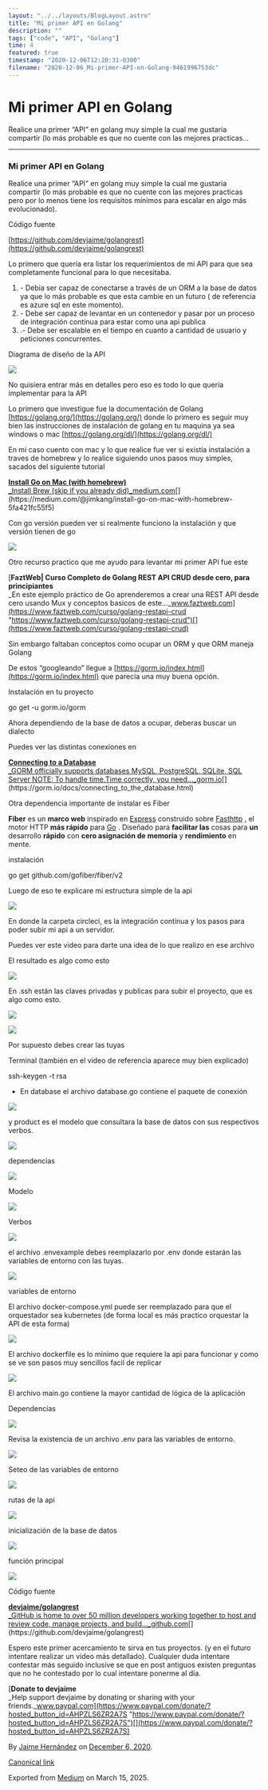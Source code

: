 ```yaml
---
layout: "../../layouts/BlogLayout.astro"
title: "Mi primer API en Golang"
description: ""
tags: ["code", "API", "Golang"]
time: 4
featured: true
timestamp: "2020-12-06T12:20:31-0300"
filename: "2020-12-06_Mi-primer-API-en-Golang-9461996753dc"
---
```


Mi primer API en Golang
=======================

Realice una primer “API” en golang muy simple la cual me gustaría compartir (lo más probable es que no cuente con las mejores practicas…

* * *

### Mi primer API en Golang

Realice una primer “API” en golang muy simple la cual me gustaría compartir (lo más probable es que no cuente con las mejores practicas pero por lo menos tiene los requisitos mínimos para escalar en algo más evolucionado).

Código fuente

[https://github.com/devjaime/golangrest](https://github.com/devjaime/golangrest)

Lo primero que quería era listar los requerimientos de mi API para que sea completamente funcional para lo que necesitaba.

1.  \- Debía ser capaz de conectarse a través de un ORM a la base de datos ya que lo más probable es que esta cambie en un futuro ( de referencia es azure sql en este momento).
2.  \- Debe ser capaz de levantar en un contenedor y pasar por un proceso de integración continua para estar como una api publica
3.  .- Debe ser escalable en el tiempo en cuanto a cantidad de usuario y peticiones concurrentes.

Diagrama de diseño de la API

![](https://cdn-images-1.medium.com/max/800/1*V1mFb0wgIRT2RYPjATAk4Q.png)

No quisiera entrar más en detalles pero eso es todo lo que quería implementar para la API

Lo primero que investigue fue la documentación de Golang [https://golang.org/](https://golang.org/) donde lo primero es seguir muy bien las instrucciones de instalación de golang en tu maquina ya sea windows o mac [https://golang.org/dl/](https://golang.org/dl/)

En mi caso cuento con mac y lo que realice fue ver si existía instalación a traves de homebrew y lo realice siguiendo unos pasos muy simples, sacados del siguiente tutorial

[**Install Go on Mac (with homebrew)**  
_Install Brew (skip if you already did)_medium.com](https://medium.com/@jimkang/install-go-on-mac-with-homebrew-5fa421fc55f5 "https://medium.com/@jimkang/install-go-on-mac-with-homebrew-5fa421fc55f5")[](https://medium.com/@jimkang/install-go-on-mac-with-homebrew-5fa421fc55f5)

Con go versión pueden ver si realmente funciono la instalación y que versión tienen de go

![](https://cdn-images-1.medium.com/max/800/1*-YhAHN1PmULyEre102HmGg.png)

Otro recurso practico que me ayudo para levantar mi primer API fue este

[**FaztWeb| Curso Completo de Golang REST API CRUD desde cero, para principiantes**  
_En este ejemplo práctico de Go aprenderemos a crear una REST API desde cero usando Mux y conceptos basicos de este…_www.faztweb.com](https://www.faztweb.com/curso/golang-restapi-crud "https://www.faztweb.com/curso/golang-restapi-crud")[](https://www.faztweb.com/curso/golang-restapi-crud)

Sin embargo faltaban conceptos como ocupar un ORM y que ORM maneja Golang

De estos “googleando” llegue a [https://gorm.io/index.html](https://gorm.io/index.html) que parecía una muy buena opción.

Instalación en tu proyecto

go get -u gorm.io/gorm

Ahora dependiendo de la base de datos a ocupar, deberas buscar un dialecto

Puedes ver las distintas conexiones en

[**Connecting to a Database**  
_GORM officially supports databases MySQL, PostgreSQL, SQLite, SQL Server NOTE: To handle time.Time correctly, you need…_gorm.io](https://gorm.io/docs/connecting_to_the_database.html "https://gorm.io/docs/connecting_to_the_database.html")[](https://gorm.io/docs/connecting_to_the_database.html)

Otra dependencia importante de instalar es Fiber

**Fiber** es un **marco web** inspirado en [Express](https://github.com/expressjs/express) construido sobre [Fasthttp](https://github.com/valyala/fasthttp) , el motor HTTP **más rápido** para [Go](https://golang.org/doc/) . Diseñado para **facilitar las** cosas para **un** desarrollo **rápido** con **cero asignación de memoria** y **rendimiento** en mente.

instalación

go get github.com/gofiber/fiber/v2

Luego de eso te explicare mi estructura simple de la api

![](https://cdn-images-1.medium.com/max/800/1*77RNJT1iD47BLWOJo0kqrg.png)

En donde la carpeta circleci, es la integración continua y los pasos para poder subir mi api a un servidor.

Puedes ver este video para darte una idea de lo que realizo en ese archivo

El resultado es algo como esto

![](https://cdn-images-1.medium.com/max/800/1*zM95A78YHlxViOvqzgVwEA.png)

En .ssh están las claves privadas y publicas para subir el proyecto, que es algo como esto.

![](https://cdn-images-1.medium.com/max/800/1*CTgAtWP-hnOUcWVfUrzycw.png)

![](https://cdn-images-1.medium.com/max/800/1*DS8vVnf-sF5g0ctDISP2yg.png)

Por supuesto debes crear las tuyas

Terminal (también en el video de referencia aparece muy bien explicado)

ssh-keygen -t rsa

*   En database el archivo database.go contiene el paquete de conexión

![](https://cdn-images-1.medium.com/max/800/1*k8D57u1zeEacXbR5nnL7qQ.png)

y product es el modelo que consultara la base de datos con sus respectivos verbos.

![](https://cdn-images-1.medium.com/max/800/1*dvAX0hrOgSDHdXCX_33Pkg.png)

dependencias

![](https://cdn-images-1.medium.com/max/800/1*XDFp7H0mEsgvwo2WGLf0kQ.png)

Modelo

![](https://cdn-images-1.medium.com/max/800/1*mETS9kOSupjsNKH3oh4_gA.png)

Verbos

![](https://cdn-images-1.medium.com/max/800/1*JP5NiWUOm9Kmf9MbBRaCKA.png)

el archivo .envexample debes reemplazarlo por .env donde estarán las variables de entorno con las tuyas.

![](https://cdn-images-1.medium.com/max/800/1*mQEPeGA0htmG-xgRZey_jg.png)

variables de entorno

El archivo docker-compose.yml puede ser reemplazado para que el orquestador sea kubernetes (de forma local es más practico orquestar la API de esta forma)

![](https://cdn-images-1.medium.com/max/800/1*7mHcaxT7wQ_j0A9OIHkQIw.png)

El archivo dockerfile es lo mínimo que requiere la api para funcionar y como se ve son pasos muy sencillos facil de replicar

![](https://cdn-images-1.medium.com/max/800/1*Wa7C69fzYlknnHxOOsUxJA.png)

El archivo main.go contiene la mayor cantidad de lógica de la aplicación

Dependencias

![](https://cdn-images-1.medium.com/max/800/1*zgmWcPQk7pmVo_81z5WTPw.png)

Revisa la existencia de un archivo .env para las variables de entorno.

![](https://cdn-images-1.medium.com/max/800/1*Pup96T1el8LEywyhDNn-LA.png)

Seteo de las variables de entorno

![](https://cdn-images-1.medium.com/max/800/1*y8r6rIfryA6vsmaMi_I7vw.png)

rutas de la api

![](https://cdn-images-1.medium.com/max/800/1*LVb2Rrw0m49lCHQZ2zFgIg.png)

inicialización de la base de datos

![](https://cdn-images-1.medium.com/max/800/1*NGDUqx9e4bTPM6xFmTpCzg.png)

función principal

![](https://cdn-images-1.medium.com/max/800/1*F0P5XdjC8-xs_S6b732Aqg.png)

Código fuente

[**devjaime/golangrest**  
_GitHub is home to over 50 million developers working together to host and review code, manage projects, and build…_github.com](https://github.com/devjaime/golangrest "https://github.com/devjaime/golangrest")[](https://github.com/devjaime/golangrest)

Espero este primer acercamiento te sirva en tus proyectos. (y en el futuro intentare realizar un video más detallado). Cualquier duda intentare contestar más seguido inclusive se que en post antiguos existen preguntas que no he contestado por lo cual intentare ponerme al día.

[**Donate to devjaime**  
_Help support devjaime by donating or sharing with your friends._www.paypal.com](https://www.paypal.com/donate/?hosted_button_id=AHPZLS6ZR2A7S "https://www.paypal.com/donate/?hosted_button_id=AHPZLS6ZR2A7S")[](https://www.paypal.com/donate/?hosted_button_id=AHPZLS6ZR2A7S)

By [Jaime Hernández](https://medium.com/@devjaime) on [December 6, 2020](https://medium.com/p/9461996753dc).

[Canonical link](https://medium.com/@devjaime/mi-primer-api-en-golang-9461996753dc)

Exported from [Medium](https://medium.com) on March 15, 2025.